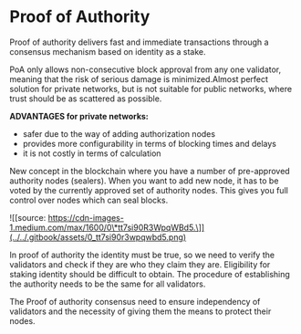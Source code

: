 # Proof of Authority

Proof of authority delivers fast and immediate transactions through a consensus mechanism based on identity as a stake.

  
PoA only allows non-consecutive block approval from any one validator, meaning that the risk of serious damage is minimized.Almost perfect solution for private networks, but is not suitable for public networks, where trust should be as scattered as possible.

  
**ADVANTAGES for private networks:**

* safer due to the way of adding authorization nodes
* provides more configurability in terms of blocking times and delays
* it is not costly in terms of calculation

  
New concept in the blockchain where you have a number of pre-approved authority nodes \(sealers\). When you want to add new node, it has to be voted by the currently approved set of authority nodes. This gives you full control over nodes which can seal blocks.

![\[source: https://cdn-images-1.medium.com/max/1600/0\*tt7si90R3WpqWBd5.\]](../../.gitbook/assets/0_tt7si90r3wpqwbd5.png)

In proof of authority the identity must be true, so we need to verify the validators and check if they are who they claim they are. Eligibility for staking identity should be difficult to obtain. The procedure of establishing the authority needs to be the same for all validators.

  
The Proof of authority consensus need to ensure independency of validators and the necessity of giving them the means to protect their nodes.

